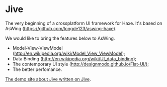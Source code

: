 Jive
====

The very beginning of a crossplatform UI framework for Haxe. It's based on AsWing (https://github.com/longde123/aswing-haxe).

We would like to bring the features below to AsWing.
- Model-View-ViewModel (http://en.wikipedia.org/wiki/Model_View_ViewModel);
- Data Binding (http://en.wikipedia.org/wiki/UI_data_binding);
- The contemporary UI style (http://designmodo.github.io/Flat-UI/);
- The better perfomance. 

[The demo site about Jive written on Jive](http://ngrebenshikov.github.io/jive/).
